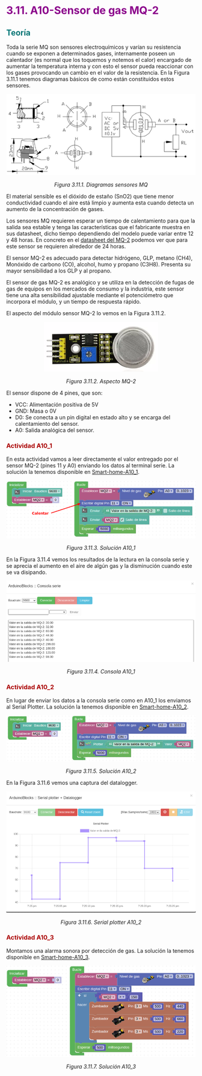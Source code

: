 # <FONT COLOR=#8B008B>3.11. A10-Sensor de gas MQ-2</font>
## <FONT COLOR=#007575>Teoría</font>
Toda la serie MQ son sensores electroquímicos y varían su resistencia cuando se exponen a determinados gases, internamente poseen un calentador (es normal que los toquemos y notemos el calor) encargado de aumentar la temperatura interna y con esto el sensor pueda reaccionar con los gases provocando un cambio en el valor de la resistencia. En la Figura 3.11.1 tenemos diagramas básicos de como están constituidos estos sensores.

<center>

![Diagramas sensores MQ](../img/3_retos/3_11/F3_11_1.png)

*Figura 3.11.1. Diagramas sensores MQ*

</center>

El material sensible es el dióxido de estaño (SnO2) que tiene menor conductividad cuando el aire está limpio y aumenta esta cuando detecta un aumento de la concentración de gases.

Los sensores MQ requieren esperar un tiempo de calentamiento para que la salida sea estable y tenga las características que el fabricante muestra en sus datasheet, dicho tiempo dependiendo del modelo puede variar entre 12 y 48 horas. En concreto en el [datasheet del MQ-2](datasheet/MQ2.pdf) podemos ver que para este sensor se requieren alrededor de 24 horas.

El sensor MQ-2 es adecuado para detectar hidrógeno, GLP, metano (CH4), Monóxido de carbono (CO), alcohol, humo y propano (C3H8). Presenta su mayor sensibilidad a los GLP y al propano.

El sensor de gas MQ-2 es analógico y se utiliza en la detección de fugas de gas de equipos en los mercados de consumo y la industria, este sensor tiene una alta sensibilidad ajustable mediante el potenciómetro que incorpora el módulo, y un tiempo de respuesta rápido.

El aspecto del módulo sensor MQ-2 lo vemos en la Figura 3.11.2.

<center>

![Aspecto MQ-2](../img/3_retos/3_11/F3_11_2.png)

*Figura 3.11.2. Aspecto MQ-2*

</center>

El sensor dispone de 4 pines, que son:

* VCC: Alimentación positiva de 5V
* GND: Masa o 0V
* D0: Se conecta a un pin digital en estado alto y se encarga del calentamiento del sensor.
* A0: Salida analógica del sensor.

### <FONT COLOR=#AA0000>Actividad A10_1</font>
En esta actividad vamos a leer directamente el valor entregado por el sensor MQ-2 (pines 11 y A0) enviando los datos al terminal serie. La solución la tenemos disponible en [Smart-home-A10_1](../programas/Smart-home-A10_1.abp).

<center>

![Solución A10_1](../img/3_retos/3_11/F3_11_3.png)

*Figura 3.11.3. Solución A10_1*

</center>

En la Figura 3.11.4 vemos los resultados de la lectura en la consola serie y se aprecia el aumento en el aire de algún gas y la disminución cuando este se va disipando.

<center>

![Consola A10_1](../img/3_retos/3_11/F3_11_4.png)

*Figura 3.11.4. Consola A10_1*

</center>

### <FONT COLOR=#AA0000>Actividad A10_2</font>
En lugar de enviar los datos a la consola serie como en A10_1 los enviamos al Serial Plotter. La solución la tenemos disponible en [Smart-home-A10_2](../programas/Smart-home-A10_2.abp).

<center>

![Solución A10_2](../img/3_retos/3_11/F3_11_5.png)

*Figura 3.11.5. Solución A10_2*

</center>

En la Figura 3.11.6 vemos una captura del datalogger.

<center>

![Serial plotter A10_2](../img/3_retos/3_11/F3_11_6.png)

*Figura 3.11.6. Serial plotter A10_2*

</center>

### <FONT COLOR=#AA0000>Actividad A10_3</font>
Montamos una alarma sonora por detección de gas. La solución la tenemos disponible en [Smart-home-A10_3](../programas/Smart-home-A10_3.abp).

<center>

![Solución A10_3](../img/3_retos/3_11/F3_11_7.png)

*Figura 3.11.7. Solución A10_3*

</center>
